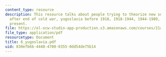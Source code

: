 ```yaml
---
content_type: resource
description: This resource talks about people trying to theorize new security landscape
  after end of cold war, yugoslavia before 1918, 1918-1944, 1944-1989, and 1989 -
  present.
file: https://ol-ocw-studio-app-production.s3.amazonaws.com/courses/21a-217-anthropology-of-war-and-peace-fall-2004/830efb6b4448478003550dd54de75b14_6_yugoslavia.pdf
file_type: application/pdf
resourcetype: Document
title: 6_yugoslavia.pdf
uid: 830efb6b-4448-4780-0355-0dd54de75b14
---
```

